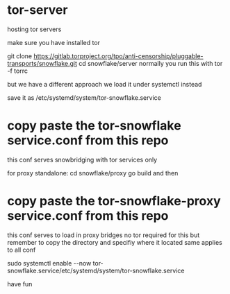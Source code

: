 # tor-server
hosting tor servers

make sure you have installed tor

git clone https://gitlab.torproject.org/tpo/anti-censorship/pluggable-transports/snowflake.git
cd snowflake/server
normally you run this with
tor -f torrc

but we have a different approach
we load it under systemctl instead

save it as /etc/systemd/system/tor-snowflake.service

# copy paste the tor-snowflake service.conf from this repo
this conf serves snowbridging with tor services only

for proxy standalone:
cd snowflake/proxy
go build
and then
# copy paste the tor-snowflake-proxy service.conf from this repo
this conf serves to load in proxy bridges no tor required for this but remember to copy the directory and specifiy where it located same applies to all conf

sudo systemctl enable --now tor-snowflake.service/etc/systemd/system/tor-snowflake.service

have fun
